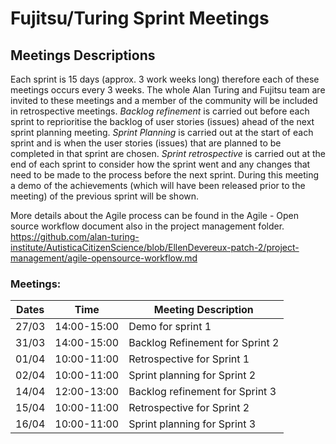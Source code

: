 # Fujitsu/Turing Sprint Meetings
## Meetings Descriptions
Each sprint is 15 days (approx. 3 work weeks long) therefore each of these meetings occurs every 3 weeks. 
The whole Alan Turing and Fujitsu team are invited to these meetings and a member of the community will be included in retrospective meetings.
*Backlog refinement* is carried out before each sprint to reprioritise the backlog of user stories (issues) ahead of the next sprint planning meeting.
*Sprint Planning* is carried out at the start of each sprint and is when the user stories (issues) that are planned to be completed in that sprint are chosen.
*Sprint retrospective* is carried out at the end of each sprint to consider how the sprint went and any changes that need to be made to the process before the next sprint.
During this meeting a demo of the achievements (which will have been released prior to the meeting) of the previous sprint will be shown. 

More details about the Agile process can be found in the Agile - Open source workflow document also in the project management folder. 
https://github.com/alan-turing-institute/AutisticaCitizenScience/blob/EllenDevereux-patch-2/project-management/agile-opensource-workflow.md

### Meetings:

|Dates |Time| Meeting Description|
|---|---|----------|
| 27/03|14:00-15:00| Demo for sprint 1|
| 31/03|14:00-15:00| Backlog Refinement for Sprint 2|
| 01/04|10:00-11:00| Retrospective for Sprint 1 |
| 02/04|10:00-11:00| Sprint planning for Sprint 2 |
| 14/04| 12:00-13:00| Backlog refinement for Sprint 3 |
| 15/04| 10:00-11:00 | Retrospective for Sprint 2 |
| 16/04| 10:00-11:00 | Sprint planning for Sprint 3 |
